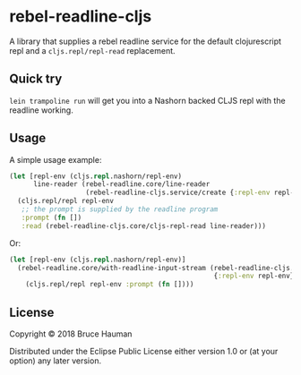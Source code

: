 # rebel-readline-cljs

A library that supplies a rebel readline service for the default
clojurescript repl and a `cljs.repl/repl-read` replacement.

## Quick try

`lein trampoline run` will get you into a Nashorn backed CLJS repl with the readline working.

## Usage

A simple usage example:

```clojure
(let [repl-env (cljs.repl.nashorn/repl-env)
      line-reader (rebel-readline.core/line-reader 
                   (rebel-readline-cljs.service/create {:repl-env repl-env}))]
  (cljs.repl/repl repl-env
   ;; the prompt is supplied by the readline program
   :prompt (fn [])
   :read (rebel-readline-cljs.core/cljs-repl-read line-reader)))
```

Or:

```clojure
(let [repl-env (cljs.repl.nashorn/repl-env)]
  (rebel-readline.core/with-readline-input-stream (rebel-readline-cljs.service/create 
                                                   {:repl-env repl-env})
    (cljs.repl/repl repl-env :prompt (fn [])))
```

## License

Copyright © 2018 Bruce Hauman

Distributed under the Eclipse Public License either version 1.0 or (at
your option) any later version.
